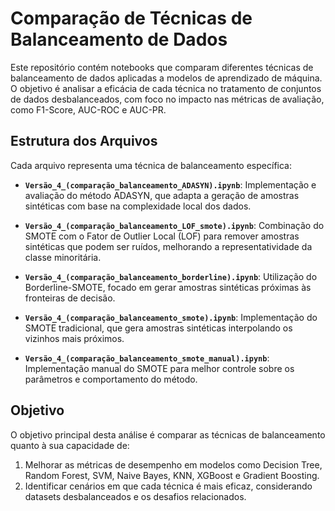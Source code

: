 # Comparação de Técnicas de Balanceamento de Dados

Este repositório contém notebooks que comparam diferentes técnicas de balanceamento de dados aplicadas a modelos de aprendizado de máquina. O objetivo é analisar a eficácia de cada técnica no tratamento de conjuntos de dados desbalanceados, com foco no impacto nas métricas de avaliação, como F1-Score, AUC-ROC e AUC-PR.

## Estrutura dos Arquivos

Cada arquivo representa uma técnica de balanceamento específica:

- **`Versão_4_(comparação_balanceamento_ADASYN).ipynb`**:
  Implementação e avaliação do método ADASYN, que adapta a geração de amostras sintéticas com base na complexidade local dos dados.

- **`Versão_4_(comparação_balanceamento_LOF_smote).ipynb`**:
  Combinação do SMOTE com o Fator de Outlier Local (LOF) para remover amostras sintéticas que podem ser ruídos, melhorando a representatividade da classe minoritária.

- **`Versão_4_(comparação_balanceamento_borderline).ipynb`**:
  Utilização do Borderline-SMOTE, focado em gerar amostras sintéticas próximas às fronteiras de decisão.

- **`Versão_4_(comparação_balanceamento_smote).ipynb`**:
  Implementação do SMOTE tradicional, que gera amostras sintéticas interpolando os vizinhos mais próximos.

- **`Versão_4_(comparação_balanceamento_smote_manual).ipynb`**:
  Implementação manual do SMOTE para melhor controle sobre os parâmetros e comportamento do método.

## Objetivo

O objetivo principal desta análise é comparar as técnicas de balanceamento quanto à sua capacidade de:
1. Melhorar as métricas de desempenho em modelos como Decision Tree, Random Forest, SVM, Naive Bayes, KNN, XGBoost e Gradient Boosting.
2. Identificar cenários em que cada técnica é mais eficaz, considerando datasets desbalanceados e os desafios relacionados.

